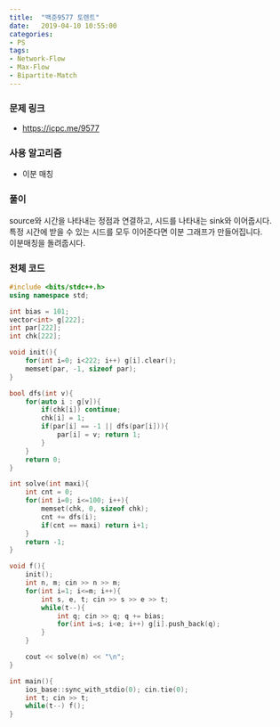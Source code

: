 ```yaml
---
title:  "백준9577 토렌트"
date:   2019-04-10 10:55:00
categories:
- PS
tags:
- Network-Flow
- Max-Flow
- Bipartite-Match
---
```


### 문제 링크
* https://icpc.me/9577

### 사용 알고리즘
* 이분 매칭

### 풀이
source와 시간을 나타내는 정점과 연결하고, 시드를 나타내는 sink와 이어줍시다.<br>
특정 시간에 받을 수 있는 시드를 모두 이어준다면 이분 그래프가 만들어집니다.<br>
이분매칭을 돌려줍시다.

### 전체 코드
```cpp
#include <bits/stdc++.h>
using namespace std;

int bias = 101;
vector<int> g[222];
int par[222];
int chk[222];

void init(){
	for(int i=0; i<222; i++) g[i].clear();
	memset(par, -1, sizeof par);
}

bool dfs(int v){
	for(auto i : g[v]){
		if(chk[i]) continue;
		chk[i] = 1;
		if(par[i] == -1 || dfs(par[i])){
			par[i] = v; return 1;
		}
	}
	return 0;
}

int solve(int maxi){
	int cnt = 0;
	for(int i=0; i<=100; i++){
		memset(chk, 0, sizeof chk);
		cnt += dfs(i);
		if(cnt == maxi) return i+1;
	}
	return -1;
}

void f(){
	init();
	int n, m; cin >> n >> m;
	for(int i=1; i<=m; i++){
		int s, e, t; cin >> s >> e >> t;
		while(t--){
			int q; cin >> q; q += bias;
			for(int i=s; i<e; i++) g[i].push_back(q);
		}
	}

	cout << solve(n) << "\n";
}

int main(){
	ios_base::sync_with_stdio(0); cin.tie(0);
	int t; cin >> t;
	while(t--) f();
}
```
